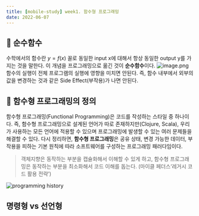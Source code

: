 ```yaml
---
title: [mobile-study] week1. 함수형 프로그래밍
date: 2022-06-07
---
```

## 🐛 순수함수
수학에서의 함수란 $y = f(x)$ 꼴로 동일한 input x에 대해서 항상 동일한 output y를 가지는 것을 말한다. 이 개념을 프로그래밍으로 옮긴 것이 **순수함수**이다.
![image.png](https://i0.wp.com/www.techdiscuss.net/wp-content/uploads/2020/08/Pure-functions.png?fit=666%2C507&ssl=1)
함수의 실행이 전체 프로그램의 실행에 영향을 미치면 안된다. 즉, 함수 내부에서 외부의 값을 변경하는 것과 같은 Side Effect(부작용)가 나면 안된다.

## 🧊 함수형 프로그래밍의 정의
함수형 프로그래밍(Functional Programming)은 코드를 작성하는 스타일 중 하나이다.
즉, 함수형 프로그래밍으로 설계된 언어가 따로 존재하지만(Clojure, Scala), 우리가 사용하는 모든 언어에 적용할 수 있으며 프로그래밍에 발생할 수 있는 여러 문제들을 해결할 수 있다.
다시 정리하면, **함수형 프로그래밍**은 공유 상태, 변경 가능한 데이터, 부작용을 피하는 기본 원칙에 따라 소프트웨어를 구성하는 프로그래밍 패러다임이다.
>객체지향은 동작하는 부분을 캡슐화해서 이해할 수 있게 하고, 함수형 프로그래밍은 동작하는 부분을 최소화해서 코드 이해를 돕는다. (마이클 페더스‘레거시 코드 활용 전략’)

![programming history](https://dinfree.com/assets/blog-img/java-fp-1.png)

## 명령형 vs 선언형